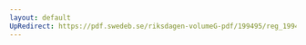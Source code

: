 ```yaml
---
layout: default
UpRedirect: https://pdf.swedeb.se/riksdagen-volumeG-pdf/199495/reg_199495/reg_199495_0121.pdf
---
```

